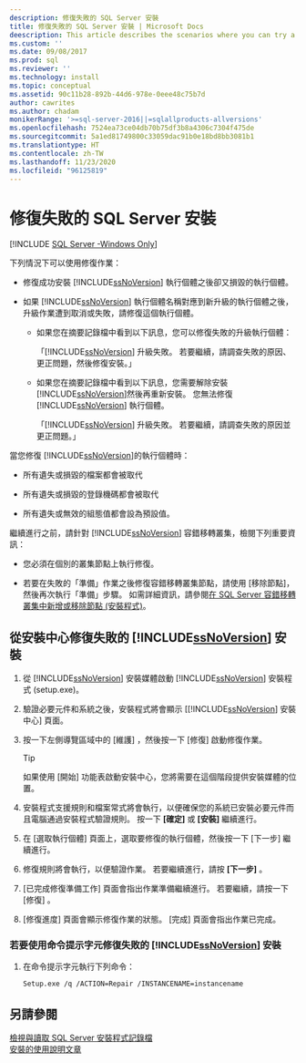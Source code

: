 ```yaml
---
description: 修復失敗的 SQL Server 安裝
title: 修復失敗的 SQL Server 安裝 | Microsoft Docs
deescription: This article describes the scenarios where you can try a repair operation to fix failed SQL Server installation.
ms.custom: ''
ms.date: 09/08/2017
ms.prod: sql
ms.reviewer: ''
ms.technology: install
ms.topic: conceptual
ms.assetid: 90c11b28-892b-44d6-978e-0eee48c75b7d
author: cawrites
ms.author: chadam
monikerRange: '>=sql-server-2016||=sqlallproducts-allversions'
ms.openlocfilehash: 7524ea73ce04db70b75df3b8a4306c7304f475de
ms.sourcegitcommit: 5a1ed81749800c33059dac91b0e18bd8bb3081b1
ms.translationtype: HT
ms.contentlocale: zh-TW
ms.lasthandoff: 11/23/2020
ms.locfileid: "96125819"
---
```

# <a name="repair-a-failed-sql-server-installation"></a>修復失敗的 SQL Server 安裝

[!INCLUDE [SQL Server -Windows Only](../../includes/applies-to-version/sql-windows-only.md)]

下列情況下可以使用修復作業：  
  
- 修復成功安裝 [!INCLUDE[ssNoVersion](../../includes/ssnoversion-md.md)] 執行個體之後卻又損毀的執行個體。 
  
- 如果 [!INCLUDE[ssNoVersion](../../includes/ssnoversion-md.md)] 執行個體名稱對應到新升級的執行個體之後，升級作業遭到取消或失敗，請修復這個執行個體。 
  
    - 如果您在摘要記錄檔中看到以下訊息，您可以修復失敗的升級執行個體：  
  
         「[!INCLUDE[ssNoVersion](../../includes/ssnoversion-md.md)] 升級失敗。 若要繼續，請調查失敗的原因、更正問題，然後修復安裝。」  
  
    - 如果您在摘要記錄檔中看到以下訊息，您需要解除安裝 [!INCLUDE[ssNoVersion](../../includes/ssnoversion-md.md)]然後再重新安裝。 您無法修復 [!INCLUDE[ssNoVersion](../../includes/ssnoversion-md.md)] 執行個體。 
  
         「[!INCLUDE[ssNoVersion](../../includes/ssnoversion-md.md)] 升級失敗。 若要繼續，請調查失敗的原因並更正問題。」  
  
 當您修復 [!INCLUDE[ssNoVersion](../../includes/ssnoversion-md.md)]的執行個體時：  
  
- 所有遺失或損毀的檔案都會被取代 
  
- 所有遺失或損毀的登錄機碼都會被取代 
  
- 所有遺失或無效的組態值都會設為預設值。 
  
 繼續進行之前，請針對 [!INCLUDE[ssNoVersion](../../includes/ssnoversion-md.md)] 容錯移轉叢集，檢閱下列重要資訊：  
  
- 您必須在個別的叢集節點上執行修復。 
  
- 若要在失敗的「準備」作業之後修復容錯移轉叢集節點，請使用 [移除節點]，然後再次執行「準備」步驟。 如需詳細資訊，請參閱[在 SQL Server 容錯移轉叢集中新增或移除節點 &#40;安裝程式&#41;](../../sql-server/failover-clusters/install/add-or-remove-nodes-in-a-sql-server-failover-cluster-setup.md)。 
  
## <a name="repair-a-failed-installation-of-ssnoversion-from-the-installation-center"></a>從安裝中心修復失敗的 [!INCLUDE[ssNoVersion](../../includes/ssnoversion-md.md)] 安裝 
  
1. 從 [!INCLUDE[ssNoVersion](../../includes/ssnoversion-md.md)] 安裝媒體啟動 [!INCLUDE[ssNoVersion](../../includes/ssnoversion-md.md)] 安裝程式 (setup.exe)。 
  
2. 驗證必要元件和系統之後，安裝程式將會顯示 [[!INCLUDE[ssNoVersion](../../includes/ssnoversion-md.md)] 安裝中心] 頁面。 
  
3. 按一下左側導覽區域中的 [維護]  ，然後按一下 [修復]  啟動修復作業。 
  
   >[!TIP]  
   > 如果使用 [開始] 功能表啟動安裝中心，您將需要在這個階段提供安裝媒體的位置。 
  
4. 安裝程式支援規則和檔案常式將會執行，以便確保您的系統已安裝必要元件而且電腦通過安裝程式驗證規則。 按一下 **[確定]** 或 **[安裝]** 繼續進行。 
  
5. 在 [選取執行個體] 頁面上，選取要修復的執行個體，然後按一下 [下一步] 繼續進行。 
  
6. 修復規則將會執行，以便驗證作業。 若要繼續進行，請按 **[下一步]** 。 
  
7. [已完成修復準備工作] 頁面會指出作業準備繼續進行。 若要繼續，請按一下 [修復]  。 
  
8. [修復進度] 頁面會顯示修復作業的狀態。 [完成] 頁面會指出作業已完成。 
  
### <a name="to-repair-a-failed-installation-of-ssnoversion-using-command-prompt"></a>若要使用命令提示字元修復失敗的 [!INCLUDE[ssNoVersion](../../includes/ssnoversion-md.md)] 安裝  
  
1. 在命令提示字元執行下列命令：  
  
    ```  
    Setup.exe /q /ACTION=Repair /INSTANCENAME=instancename  
    ```  
  
## <a name="see-also"></a>另請參閱  
 [檢視與讀取 SQL Server 安裝程式記錄檔](../../database-engine/install-windows/view-and-read-sql-server-setup-log-files.md)   
 [安裝的使用說明文章](/previous-versions/sql/)  
  

